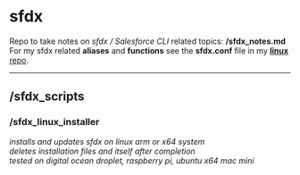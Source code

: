 # sfdx
Repo to take notes on *sfdx / Salesforce CLI* related topics: **/sfdx_notes.md** <br>
For my sfdx related **aliases** and **functions** see the **sfdx.conf** file in my [**linux** repo](https://github.com/HeikoKramer/linux/blob/main/dotfiles/sfdx.conf).

----

## /sfdx_scripts
### /sfdx_linux_installer
*installs and updates sfdx on linux arm or x64 system <br>
deletes installation files and itself after completion <br> 
tested on digital ocean droplet, raspberry pi, ubuntu x64 mac mini* <br>

